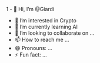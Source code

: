 1 - 👋 Hi, I’m @Giardi
- 👀 I’m interested in Crypto
- 🌱 I’m currently learning AI
- 💞️ I’m looking to collaborate on ...
- 📫 How to reach me ...
- 😄 Pronouns: ...
- ⚡ Fun fact: ...

<!---
Giardi/Giardi is a ✨ special ✨ repository because its `README.md` (this file) appears on your GitHub profile.
You can click the Preview link to take a look at your changes.
--->
